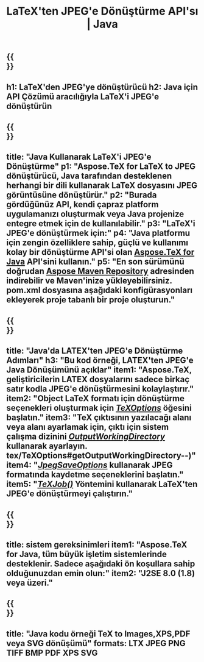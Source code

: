 ﻿---
translation: true
template: /_templates/_conversion-child-java.md
title: LaTeX'ten JPEG'e Dönüştürme API'sı | Java
description: LaTeX'ten JPEG'e dönüştürme işlevi. Bu şirket içi Java kitaplığını projenize entegre edin veya LaTeX'i JPEG'e dönüştürmek için platformlar arası uygulamaları kullanın.
keywords: jpeg api java lateks, latex2jpeg entegre
url: /java/conversion/latex-to-jpeg/
family: tex
platformtag: java
feature: conversion
informat: LATEX
outformat: JPEG
otherformats: PNG PDF TIFF JPEG
---

{{<section banner>}}
---
h1: LaTeX'den JPEG'ye dönüştürücü
h2: Java için API Çözümü aracılığıyla LaTeX'i JPEG'e dönüştürün
---

{{<section overview>}}
---
title: "Java Kullanarak LaTeX'i JPEG'e Dönüştürme"
p1: "Aspose.TeX for LaTeX to JPEG dönüştürücü, Java tarafından desteklenen herhangi bir dili kullanarak LaTeX dosyasını JPEG görüntüsüne dönüştürür."
p2: "Burada gördüğünüz API, kendi çapraz platform uygulamanızı oluşturmak veya Java projenize entegre etmek için de kullanılabilir."
p3: "LaTeX'i JPEG'e dönüştürmek için:"
p4: "Java platformu için zengin özelliklere sahip, güçlü ve kullanımı kolay bir dönüştürme API'si olan [Aspose.TeX for Java](https://products.aspose.com/tex/java) API'sini kullanın."
p5: "En son sürümünü doğrudan [Aspose Maven Repository](https://repository.aspose.com/tex/) adresinden indirebilir ve Maven'inize yükleyebilirsiniz. pom.xml dosyasına aşağıdaki konfigürasyonları ekleyerek proje tabanlı bir proje oluşturun."
---

{{<section feature1>}}
---
title: "Java'da LATEX'ten JPEG'e Dönüştürme Adımları"
h3: "Bu kod örneği, LATEX'ten JPEG'e Java Dönüşümünü açıklar"
item1: "Aspose.TeX, geliştiricilerin LATEX dosyalarını sadece birkaç satır kodla JPEG'e dönüştürmesini kolaylaştırır."
item2: "Object LaTeX formatı için dönüştürme seçenekleri oluşturmak için [*TeXOptions*](https://reference.aspose.com/tex/java/com.aspose.tex/TeXOptions) öğesini başlatın."
item3: "TeX çıktısının yazılacağı alanı veya alanı ayarlamak için, çıktı için sistem çalışma dizinini [*OutputWorkingDirectory*](https://reference.aspose.com/tex/java/com.aspose) kullanarak ayarlayın. tex/TeXOptions#getOutputWorkingDirectory--)"
item4: "[*JpegSaveOptions*](https://reference.aspose.com/tex/java/com.aspose.tex.rendering/JpegSaveOptions) kullanarak JPEG formatında kaydetme seçeneklerini başlatın."
item5: "[*TeXJob()*](https://reference.aspose.com/tex/java/com.aspose.tex/TeXJob) Yöntemini kullanarak LaTeX'ten JPEG'e dönüştürmeyi çalıştırın."
---

{{<section feature2>}}
---
title: sistem gereksinimleri
item1: "Aspose.TeX for Java, tüm büyük işletim sistemlerinde desteklenir. Sadece aşağıdaki ön koşullara sahip olduğunuzdan emin olun:"
item2: "J2SE 8.0 (1.8) veya üzeri."
---

{{<section widget>}}
---
title: "Java kodu örneği TeX to Images,XPS,PDF veya SVG dönüşümü"
formats: LTX JPEG PNG TIFF BMP PDF XPS SVG
---